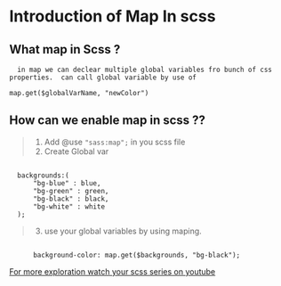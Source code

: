 #   Introduction of Map In scss

##  What map in  Scss ?

      in map we can declear multiple global variables fro bunch of css properties.  can call global variable by use of 
<code>map.get($globalVarName, "newColor")</code>
      
## How can we enable map in scss ??
> 1. Add @use <code>"sass:map";</code> in you scss file
> 2. Create Global var 
<code>
  backgrounds:(   
      "bg-blue" : blue,
      "bg-green" : green,
      "bg-black" : black,
      "bg-white" : white
  );
</code>

> 3. use your global variables by using maping.

<code>
      background-color: map.get($backgrounds, "bg-black");
</code>

[For more exploration watch your scss series on youtube](https://www.youtube.com/@programmingashram/)
